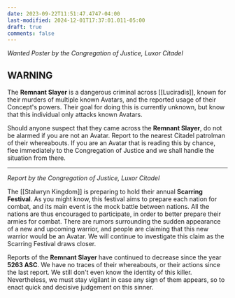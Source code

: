 ```yaml
---
date: 2023-09-22T11:51:47.4747-04:00
last-modified: 2024-12-01T17:37:01.011-05:00
draft: true
comments: false
---
```

*Wanted Poster by the Congregation of Justice, Luxor Citadel*

## WARNING

The **Remnant Slayer** is a dangerous criminal across [[Luciradis]], known for their murders of multiple known Avatars, and the reported usage of their Concept's powers. Their goal for doing this is currently unknown, but know that this individual only attacks known Avatars.

Should anyone suspect that they came across the **Remnant Slayer**, do not be alarmed if you are not an Avatar. Report to the nearest Citadel patrolman of their whereabouts. If you are an Avatar that is reading this by chance, flee immediately to the Congregation of Justice and we shall handle the situation from there.

---

*Report by the Congregation of Justice, Luxor Citadel*

The [[Stalwryn Kingdom]] is preparing to hold their annual **Scarring Festival**. As you might know, this festival aims to prepare each nation for combat, and its main event is the mock battle between nations. All the nations are thus encouraged to participate, in order to better prepare their armies for combat. There are rumors surrounding the sudden appearance of a new and upcoming warrior, and people are claiming that this new warrior would be an Avatar. We will continue to investigate this claim as the Scarring Festival draws closer.

Reports of the **Remnant Slayer** have continued to decrease since the year **5263 ASC**. We have no traces of their whereabouts, or their actions since the last report. We still don't even know the identity of this killer. Nevertheless, we must stay vigilant in case any sign of them appears, so to enact quick and decisive judgement on this sinner.